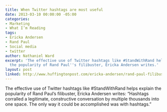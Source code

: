 ```yaml
---
title: When Twitter hashtags are most useful
date: 2013-03-10 00:00:00 -05:00
categories:
- Marketing
- What I’m Reading
tags:
- Ericka Andersen
- Rand Paul
- Social media
- twitter
author: Nathaniel Ward
excerpt: 'The effective use of Twitter hashtags like #StandWithRand helps explain
  the popularity of Rand Paul''s filibuster, Ericka Andersen writes.'
layout: post
linked: http://www.huffingtonpost.com/ericka-andersen/rand-paul-filibuster_b_2829253.html
---
```


The effective use of Twitter hashtags like #StandWithRand helps explain the popularity of Rand Paul’s filibuster, Ericka Andersen writes: “Hashtags corralled a legitimate, constructive conversation by multiple thousands into one space. The only way it could be accomplished was with hashtags.”